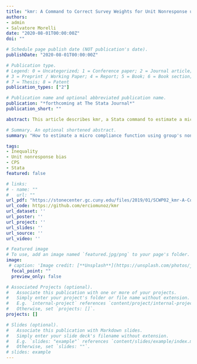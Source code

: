 ```yaml
---
title: "kmr: A Command to Correct Survey Weights for Unit Nonresponse using Group's Response Rates"
authors:
- admin
- Salvatore Morelli
date: "2020-08-01T00:00:00Z"
doi: ""

# Schedule page publish date (NOT publication's date).
publishDate: "2020-08-01T00:00:00Z"

# Publication type.
# Legend: 0 = Uncategorized; 1 = Conference paper; 2 = Journal article;
# 3 = Preprint / Working Paper; 4 = Report; 5 = Book; 6 = Book section;
# 7 = Thesis; 8 = Patent
publication_types: ["2"]

# Publication name and optional abbreviated publication name.
publication: "*forthcoming at The Stata Journal*"
publication_short: ""

abstract: This article describes kmr, a Stata command to estimate a micro compliance function using group's nonresponse rates (2007, Journal of Econometrics 136, pp213-235), which can be used to correct survey weights for unit nonresponse. We illustrate the use of kmr with an empirical example using the Current Population Survey and state-level nonresponse rates. 

# Summary. An optional shortened abstract.
summary: "How to estimate a micro compliance function using group's nonresponse rates in Stata."

tags:
- Inequality 
- Unit nonresponse bias
- CPS
- Stata
featured: false

# links:
# - name: ""
#   url: ""
url_pdf: "https://stonecenter.gc.cuny.edu/files/2019/01/SCWP02_kmr-A-Command-to-Correct-Survey-Weights-for-Unit-Nonresponse-using-Group%E2%80%99s-Response-Rates.pdf"
url_code: https://github.com/erciomunoz/kmr
url_dataset: ''
url_poster: ''
url_project: ''
url_slides: ''
url_source: ''
url_video: ''

# Featured image
# To use, add an image named `featured.jpg/png` to your page's folder. 
image:
 # caption: 'Image credit: [**Unsplash**](https://unsplash.com/photos/jdD8gXaTZsc)'
  focal_point: ""
  preview_only: false

# Associated Projects (optional).
#   Associate this publication with one or more of your projects.
#   Simply enter your project's folder or file name without extension.
#   E.g. `internal-project` references `content/project/internal-project/index.md`.
#   Otherwise, set `projects: []`.
projects: []

# Slides (optional).
#   Associate this publication with Markdown slides.
#   Simply enter your slide deck's filename without extension.
#   E.g. `slides: "example"` references `content/slides/example/index.md`.
#   Otherwise, set `slides: ""`.
# slides: example
---
```

